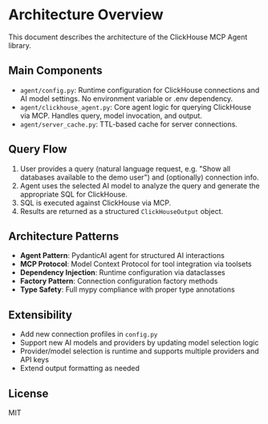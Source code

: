 
# Architecture Overview

This document describes the architecture of the ClickHouse MCP Agent library.

## Main Components

- `agent/config.py`: Runtime configuration for ClickHouse connections and AI model settings. No environment variable or .env dependency.
- `agent/clickhouse_agent.py`: Core agent logic for querying ClickHouse via MCP. Handles query, model invocation, and output.
- `agent/server_cache.py`: TTL-based cache for server connections.

## Query Flow

1. User provides a query (natural language request, e.g. "Show all databases available to the demo user") and (optionally) connection info.
2. Agent uses the selected AI model to analyze the query and generate the appropriate SQL for ClickHouse.
3. SQL is executed against ClickHouse via MCP.
4. Results are returned as a structured `ClickHouseOutput` object.

## Architecture Patterns

- **Agent Pattern**: PydanticAI agent for structured AI interactions
- **MCP Protocol**: Model Context Protocol for tool integration via toolsets
- **Dependency Injection**: Runtime configuration via dataclasses
- **Factory Pattern**: Connection configuration factory methods
- **Type Safety**: Full mypy compliance with proper type annotations

## Extensibility

- Add new connection profiles in `config.py`
- Support new AI models and providers by updating model selection logic
- Provider/model selection is runtime and supports multiple providers and API keys
- Extend output formatting as needed

## License

MIT
